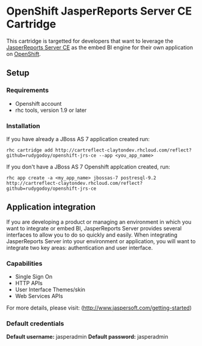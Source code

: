 # OpenShift JasperReports Server CE Cartridge

This cartridge is targetted for developers that want to leverage the [JasperReports Server CE](http://www.jaspersoft.com) as the embed BI engine for their own application on  [OpenShift](https://openshift.redhat.com/app/login).

## Setup

### Requirements

  * Openshift account
  * rhc tools, version 1.9 or later

### Installation

If you have already a JBoss AS 7 application created run:

    rhc cartridge add http://cartreflect-claytondev.rhcloud.com/reflect?github=rudygodoy/openshift-jrs-ce --app <you_app_name>

If you don't have a JBoss AS 7 Openshift applcation created, run:

    rhc app create -a <my_app_name> jbossas-7 postresql-9.2 http://cartreflect-claytondev.rhcloud.com/reflect?github=rudygodoy/openshift-jrs-ce


## Application integration

If you are developing a product or managing an environment in which you want to integrate or embed BI, JasperReports Server provides several interfaces to allow you to do so quickly and easily. When integrating JasperReports Server into your environment or application, you will want to integrate two key areas: authentication and user interface.


### Capabilities

   * Single Sign On
   * HTTP APIs
   * User Interface Themes/skin
   * Web Services APIs

For more details, please visit: (http://www.jaspersoft.com/getting-started)


### Default credentials

**Default username:** jasperadmin
**Default password:** jasperadmin



